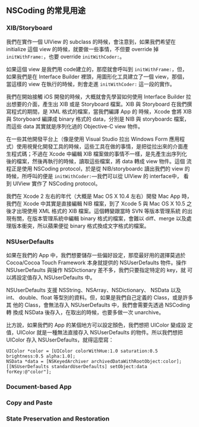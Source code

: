 NSCoding 的常見用途
-------------------

### XIB/Storyboard

我們在實作一個 UIView 的 subclass 的時候，會注意到，如果我們希望在
initialize 這個 view 的時候，就要做一些事情，不但要 override 掉
`initWithFrame:`，也要 override `initWithCoder:`。

如果這個 view 是我們用 code建立的，那麼就會呼叫到 `initWithFrame:`，但，
如果我們是在 Interface Builder 裡頭，用圖形化工具建立了一個 view，那個，
當這樣的 view 在執行的時候，則會走進 `initWithCoder:` 這一段的實作。

我們在開始接觸 iOS 開發的時候，大概就會先學習如何使用 Interface
Builder 拉出想要的介面，產生出 XIB 或是 Storyboard 檔案。XIB 與
Storyboard 在我們撰寫程式的期間，是 XML 格式的檔案，當我們編譯 App 的
時候，Xcode 會將 XIB 與 Storyboard 編譯成 binary 格式的 data，分別是
NIB 與 storyboardc 檔案，而這些 data 其實就是序列化過的 Objective-C
view 物件。

在一些其他開發平台上（像是使用 Visual Studio 拉出 Windows Form 應用程
式）使用視覺化開發工具的時候，這些工具在做的事情，是把從拉出來的介面產
生程式碼；不過在 Xcode 中編輯 XIB 檔案做的事情不一樣，是先產生出序列化
後的檔案，然後再執行的時候，讀取這些檔案，將 data 轉成 view 物件。這個
流程正是使用 NSCoding protocol，於是從 NIB/storyboardc 讀出我們的 view
的時候，所呼叫的便是 `initWithCoder:`—我們可以從 UIView 的 interface中，
看到 UIView 實作了 NSCoding protocol。

我們在 Xcode 2 左右的年代（大概是 Mac OS X 10.4 左右）開發 Mac App 時，
我們在 Xcode 中其實是直接編輯 NIB 檔案，到了 Xcode 5 與 Mac OS X 10.5
之後才出現使用 XML 格式的 XIB 檔案。這個轉變跟當時 SVN 等版本管理系統
的出現有關，在版本管理系統中編輯 binary 格式的檔案，會難以 diff、merge
以及處理版本衝突，所以蘋果便從 binary 格式換成文字格式的檔案。

### NSUserDefaults

如果在我們的 App 中，我們想要儲存一些偏好設定，那麼最好用的選擇莫過於
Cocoa/Cocoa Touch Framework 本身就提供的 NSUserDefaults 物件。操作
NSUserDefaults 與操作 NSDictionary 差不多，我們只要指定特定的 key，就
可以將設定值存入 NSUserDefaults 中。

NSUserDefaults 支援 NSString、NSArray、NSDictionary、 NSData 以及 int、
double、float 等型別的資料。但，如果是我們自己定義的 Class，或是許多其
他的 Class，會無法存入 NSUserDefaults 中，我們會需要先透過 NSCoding 轉
換成 NSData 後存入，在取出的時候，也要多做一次 unarchive。

比方說，如果我們的 App 的某個地方可以設定顏色，我們想把 UIColor 變成設
定值，UIColor 就是一種無法直接存入 NSUserDefaults 的物件。所以我們想把
UIColor 存入 NSUserDefaults，就得這麼寫：

``` objc
UIColor *color = [UIColor colorWithHue:1.0 saturation:0.5 brightness:0.5 alpha:1.0];
NSData *data = [NSKeyedArchiver archivedDataWithRootObject:color];
[[NSUserDefaults standardUserDefaults] setObject:data forKey:@"color"];
```

### Document-based App

### Copy and Paste

### State Preservation and Restoration
